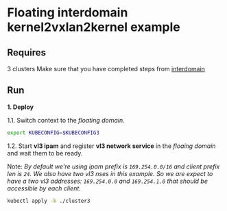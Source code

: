 # Floating interdomain kernel2vxlan2kernel example



## Requires
3 clusters
Make sure that you have completed steps from [interdomain](../../)

## Run

**1. Deploy**

1.1. Switch context to the *floating domain*.
```bash
export KUBECONFIG=$KUBECONFIG3
```
1.2. Start **vl3 ipam** and register **vl3 network service** in the *floaing domain* and wait them to be ready.

Note: *By default we're using ipam prefix is `169.254.0.0/16` and client prefix len is `24`. We also have two vl3 nses in this example. So we are expect to have a two vl3 addresses: `169.254.0.0` and `169.254.1.0` that should be accessible by each client.*

```bash
kubectl apply -k ./cluster3
```

